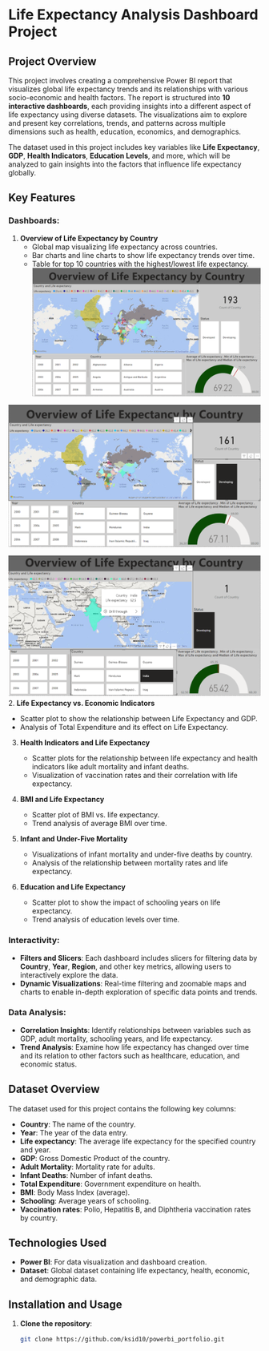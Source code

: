 # Life Expectancy Analysis Dashboard Project

## Project Overview

This project involves creating a comprehensive Power BI report that visualizes global life expectancy trends and its relationships with various socio-economic and health factors. The report is structured into **10 interactive dashboards**, each providing insights into a different aspect of life expectancy using diverse datasets. The visualizations aim to explore and present key correlations, trends, and patterns across multiple dimensions such as health, education, economics, and demographics.

The dataset used in this project includes key variables like **Life Expectancy**, **GDP**, **Health Indicators**, **Education Levels**, and more, which will be analyzed to gain insights into the factors that influence life expectancy globally.

## Key Features

### Dashboards:
1. **Overview of Life Expectancy by Country**  
   - Global map visualizing life expectancy across countries.
   - Bar charts and line charts to show life expectancy trends over time.
   - Table for top 10 countries with the highest/lowest life expectancy.
![pbi-1](pictures/pbi-1.PNG)

![pbi-2](pictures/pbi-2.PNG)

![pbi-3](pictures/pbi-3.png)
2. **Life Expectancy vs. Economic Indicators**  
   - Scatter plot to show the relationship between Life Expectancy and GDP.
   - Analysis of Total Expenditure and its effect on Life Expectancy.

3. **Health Indicators and Life Expectancy**  
   - Scatter plots for the relationship between life expectancy and health indicators like adult mortality and infant deaths.
   - Visualization of vaccination rates and their correlation with life expectancy.

4. **BMI and Life Expectancy**  
   - Scatter plot of BMI vs. life expectancy.
   - Trend analysis of average BMI over time.

5. **Infant and Under-Five Mortality**  
   - Visualizations of infant mortality and under-five deaths by country.
   - Analysis of the relationship between mortality rates and life expectancy.

6. **Education and Life Expectancy**  
   - Scatter plot to show the impact of schooling years on life expectancy.
   - Trend analysis of education levels over time.


### Interactivity:
- **Filters and Slicers**: Each dashboard includes slicers for filtering data by **Country**, **Year**, **Region**, and other key metrics, allowing users to interactively explore the data.
- **Dynamic Visualizations**: Real-time filtering and zoomable maps and charts to enable in-depth exploration of specific data points and trends.

### Data Analysis:
- **Correlation Insights**: Identify relationships between variables such as GDP, adult mortality, schooling years, and life expectancy.
- **Trend Analysis**: Examine how life expectancy has changed over time and its relation to other factors such as healthcare, education, and economic status.

## Dataset Overview

The dataset used for this project contains the following key columns:
- **Country**: The name of the country.
- **Year**: The year of the data entry.
- **Life expectancy**: The average life expectancy for the specified country and year.
- **GDP**: Gross Domestic Product of the country.
- **Adult Mortality**: Mortality rate for adults.
- **Infant Deaths**: Number of infant deaths.
- **Total Expenditure**: Government expenditure on health.
- **BMI**: Body Mass Index (average).
- **Schooling**: Average years of schooling.
- **Vaccination rates**: Polio, Hepatitis B, and Diphtheria vaccination rates by country.

## Technologies Used
- **Power BI**: For data visualization and dashboard creation.
- **Dataset**: Global dataset containing life expectancy, health, economic, and demographic data.

## Installation and Usage

1. **Clone the repository**:
   ```bash
   git clone https://github.com/ksid10/powerbi_portfolio.git
